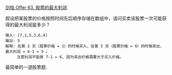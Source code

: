 [剑指 Offer 63. 股票的最大利润](https://leetcode-cn.com/problems/gu-piao-de-zui-da-li-run-lcof/solution/qiu-yi-ge-zui-da-de-range-zhi-xu-yao-duo-ih20/)

假设把某股票的价格按照时间先后顺序存储在数组中，请问买卖该股票一次可能获得的最大利润是多少？

```
输入: [7,1,5,3,6,4]
输出: 5
解释: 在第 2 天（股票价格 = 1）的时候买入，在第 5 天（股票价格 = 6）的时候卖出，最大利润 = 6-1 = 5 。
     注意利润不能是 7-1 = 6, 因为卖出价格需要大于买入价格。
```

最简单的一道股票题.


